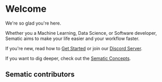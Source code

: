 # Welcome

We're so glad you're here.

Whether you a Machine Learning, Data Science, or Software developer, Sematic aims to make your life easier and your workflow faster.

If you're new, read how to [Get Started](get-started.md) or join our [Discord Server](https://discord.gg/ztnS9qaS).

If you want to dig deeper, check out the [Sematic Concepts](concepts.md).

## Sematic contributors
